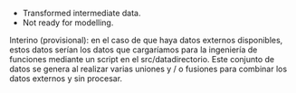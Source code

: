 - Transformed intermediate data.
- Not ready for modelling.

Interino (provisional): en el caso de que haya datos externos disponibles, 
estos datos serían los datos que cargaríamos para la ingeniería de 
funciones mediante un script en el src/datadirectorio. 
Este conjunto de datos se genera al realizar varias uniones 
y / o fusiones para combinar los datos externos y sin procesar.
